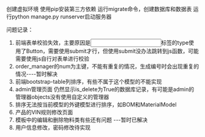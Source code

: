 创建虚拟环境
使用pip安装第三方依赖
运行migrate命令，创建数据库和数据表
运行python manage.py runserver启动服务器

问题记录：
1. 前端表单校验失效，主要原因是<Input>标签的type使用了Button，需要使用submit才行，但使用submit没办法跳转到js函数，可能需要使用js自行对表单进行校验
2. order_manager的num为主键，不能有重复的情况，生成编号时会出现重复的情况----暂时解决
3. 前端bootstrap-table列排序，有些不属于这个模型的不能实现
4. admin管理页面 仍然显示is_delete为True的数据库记录，有可能是admin的管理器objects没有使用自定义的管理器
5. 排序无法按当前模型的外键模型进行排序，如BOM和MaterialModel
6. 产品的VIN规则修改页面
7. 模板中的编辑和删除物料类有些还有问题 ---暂时已解决
8. 用户信息修改，密码修改待实现
